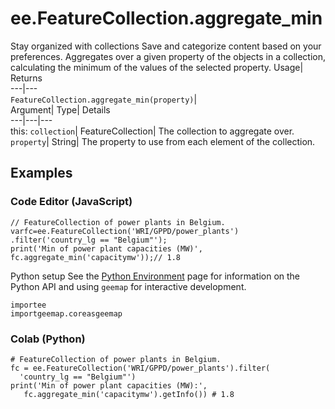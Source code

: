  
#  ee.FeatureCollection.aggregate_min
Stay organized with collections  Save and categorize content based on your preferences. 
Aggregates over a given property of the objects in a collection, calculating the minimum of the values of the selected property. Usage| Returns  
---|---  
`FeatureCollection.aggregate_min(property)`|   
Argument| Type| Details  
---|---|---  
this: `collection`| FeatureCollection| The collection to aggregate over.  
`property`| String| The property to use from each element of the collection.  
## Examples
### Code Editor (JavaScript)
```
// FeatureCollection of power plants in Belgium.
varfc=ee.FeatureCollection('WRI/GPPD/power_plants')
.filter('country_lg == "Belgium"');
print('Min of power plant capacities (MW)',
fc.aggregate_min('capacitymw'));// 1.8
```

Python setup
See the [ Python Environment](https://developers.google.com/earth-engine/guides/python_install) page for information on the Python API and using `geemap` for interactive development.
```
importee
importgeemap.coreasgeemap
```

### Colab (Python)
```
# FeatureCollection of power plants in Belgium.
fc = ee.FeatureCollection('WRI/GPPD/power_plants').filter(
  'country_lg == "Belgium"')
print('Min of power plant capacities (MW):',
   fc.aggregate_min('capacitymw').getInfo()) # 1.8
```

